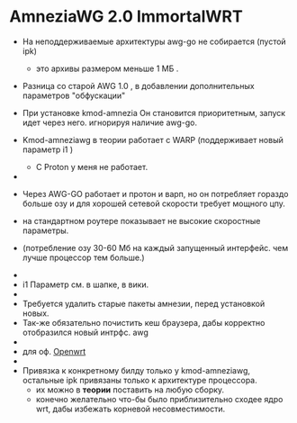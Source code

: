 # AmneziaWG 2.0 ImmortalWRT 

+ На неподдерживаемые архитектуры awg-go не собирается (пустой ipk)
  - это архивы размером меньше 1 МБ .

+ Разница со старой AWG 1.0 , в добавлении дополнительных параметров "обфускации"
+ При установке kmod-amnezia Он становится приоритетным, запуск идет через него. игнорируя наличие awg-go.
+ Kmod-amneziawg в теории работает с WARP (поддерживает новый параметр i1 )
  - С Proton у меня не работает.
+ 
+ Через AWG-GO работает и протон и варп, но он потребляет гораздо больше озу и для хорошей сетевой скорости требует мощного цпу.
+ на стандартном роутере показывает не высокие скоростные параметры.
 - (потребление озу 30-60 Мб на каждый запущенный интерфейс. чем лучше процессор тем больше.)
+
+  i1 Параметр см. в шапке, в вики.
+
+ Требуется удалить старые пакеты амнезии, перед установкой новых.
+ Так-же обязательно почистить кеш браузера, дабы корректно отобразился новый интрфс. awg
+
+ для оф. [Openwrt](https://github.com/samara1531/awg2/releases)
+
+ Привязка к конкретному билду только у kmod-amneziawg, остальные ipk привязаны только к архитектуре процессора.
  - их можно в **теории** поставить на любую сборку.
  - конечно желательно что-бы было приблизительно сходее ядро wrt, дабы избежать корневой несовместимости.

